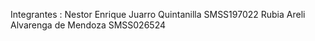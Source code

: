 Integrantes :
Nestor Enrique Juarro Quintanilla SMSS197022
Rubia Areli Alvarenga de Mendoza SMSS026524
